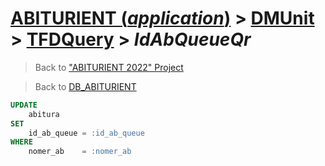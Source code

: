 # [ABITURIENT (*application*)](../../app_abiturient_2022.md) > [DMUnit](../DMUnit.md) > [TFDQuery](TDFQuery.md) > *IdAbQueueQr*

> Back to ["ABITURIENT 2022" Project](/README.md)

> Back to [DB_ABITURIENT](../../../db/db_abiturient_2022.md)

```sql
UPDATE
    abitura
SET
    id_ab_queue = :id_ab_queue
WHERE
    nomer_ab    = :nomer_ab
```